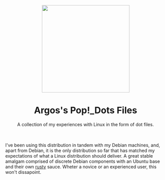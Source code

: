<p align="center"><img src="https://user-images.githubusercontent.com/64110504/117901326-54076800-b288-11eb-9735-5ec61bc1b0b1.png" width="275px"></p>
<h1 align="center">Argos's Pop!_Dots Files</h1> 
<p align="center">A collection of my experiences with Linux in the form of dot files.</p><br><br>                                                                                
I've been using this distribution in tandem with my Debian machines, and, apart from Debian, it is the only distribution so far that has matched my expectations of what a Linux distribution should deliver. A great stable amalgam comprised of discrete Debian components with an Ubuntu base and their own <a href="https://github.com/orgs/pop-os/repositories?language=rust">rusty</a> sauce. Wheter a novice or an experienced user, this won't dissapoint. 


